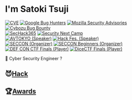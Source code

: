 # I'm Satoki Tsuji
[![CVE](https://img.shields.io/badge/CVE-10-f68826.svg)](https://www.cve.org/) 
[![Google Bug Hunters](https://img.shields.io/badge/Google_Bug_Hunters-4-202124.svg)](https://bughunters.google.com/profile/577f4342-b9c0-4049-9c54-ca5c2d1bb102) 
[![Mozilla Security Advisories](https://img.shields.io/badge/Firefox_Bug_Bounty_Rewards-3-ffffff.svg)](https://bugzilla.mozilla.org/user_profile?user_id=706819) 
[![Cybozu Bug Bounty](https://img.shields.io/badge/Cybozu_Bug_Bounty-8-64bdd4.svg)](https://cybozu.co.jp/products/bug-bounty/)  
[![SecHack365](https://img.shields.io/badge/SecHack365-2020-ffd700.svg)](https://sechack365.nict.go.jp/) 
[![Security Next Camp](https://img.shields.io/badge/Security_Next_Camp-2022-41b487.svg)](https://www.security-camp.or.jp/)  
[![AVTOKYO (Speaker)](https://img.shields.io/badge/AVTOKYO_(Speaker)-2020,_2023-000000.svg)](https://www.avtokyo.org/) 
[![Hack Fes. (Speaker)](https://img.shields.io/badge/Hack_Fes._(Speaker)-2024-0d6fb8.svg)](https://www.hacker.or.jp/hack-fes-2024/)  
[![SECCON (Organizer)](https://img.shields.io/badge/SECCON_(Organizer)-2023--24-e41012.svg)](https://www.seccon.jp/) 
[![SECCON Beginners (Organizer)](https://img.shields.io/badge/SECCON_Beginners_(Organizer)-2021--24-66ee33.svg)](https://www.seccon.jp/)  
[![DEF CON CTF Finals (Player)](https://img.shields.io/badge/DEF_CON_CTF_Finals_(Player)-30,_31,_32-7777ff.svg)](https://defcon.org/) 
[![DiceCTF Finals (Player)](https://img.shields.io/badge/DiceCTF_Finals_(Player)-2024-dd2e44.svg)](https://dicega.ng/)  

👻 Cyber Security Engineer ?  

## 😈[Hack](Hack.md)

## 🏆[Awards](Awards.md)
